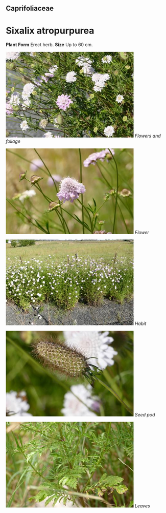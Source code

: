 ## Caprifoliaceae
# Sixalix atropurpurea
 **Plant Form** Erect herb. **Size** Up to 60 cm.


![Flowers and foliage](74500_P7070503.jpg)
 *Flowers and foliage* 

![Flower](74202_P7070042.jpg)
 *Flower* 

![Habit](74483_P7070486.jpg)
 *Habit* 

![Seed pod](74465_P7070468.jpg)
 *Seed pod* 

![Leaves](74206_P7070046.jpg)
 *Leaves* 

